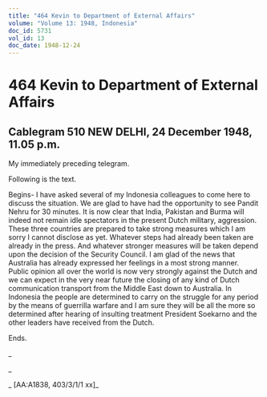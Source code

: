 ```yaml
---
title: "464 Kevin to Department of External Affairs"
volume: "Volume 13: 1948, Indonesia"
doc_id: 5731
vol_id: 13
doc_date: 1948-12-24
---
```


# 464 Kevin to Department of External Affairs

## Cablegram 510 NEW DELHI, 24 December 1948, 11.05 p.m.

My immediately preceding telegram.

Following is the text.

Begins- I have asked several of my Indonesia colleagues to come here to discuss the situation. We are glad to have had the opportunity to see Pandit Nehru for 30 minutes. It is now clear that India, Pakistan and Burma will indeed not remain idle spectators in the present Dutch military, aggression. These three countries are prepared to take strong measures which I am sorry I cannot disclose as yet. Whatever steps had already been taken are already in the press. And whatever stronger measures will be taken depend upon the decision of the Security Council. I am glad of the news that Australia has already expressed her feelings in a most strong manner. Public opinion all over the world is now very strongly against the Dutch and we can expect in the very near future the closing of any kind of Dutch communication transport from the Middle East down to Australia. In Indonesia the people are determined to carry on the struggle for any period by the means of guerrilla warfare and I am sure they will be all the more so determined after hearing of insulting treatment President Soekarno and the other leaders have received from the Dutch.

Ends.

_

_

_ [AA:A1838, 403/3/1/1 xx]_
